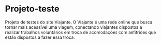 # Projeto-teste

Projeto de testes do site Viajante.
O Viajante é uma rede online que busca tornar mais acessível uma viagem, conectando viajantes dispostos a realizar trabalhos voluntários em troca de acomodações com anfitriões que estão dispostos a fazer essa troca.
